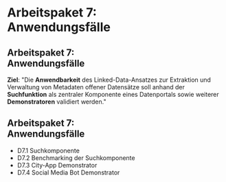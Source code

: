 # Arbeitspaket 7: <br/> Anwendungsfälle

## Arbeitspaket 7: <br/> Anwendungsfälle

**Ziel**: "Die **Anwendbarkeit** des Linked-Data-Ansatzes zur Extraktion und
Verwaltung von Metadaten offener Datensätze soll anhand der
**Suchfunktion** als zentraler Komponente eines Datenportals sowie
weiterer **Demonstratoren** validiert werden."

## Arbeitspaket 7: <br/> Anwendungsfälle

- D7.1 Suchkomponente
- D7.2 Benchmarking der Suchkomponente
- D7.3 City-App Demonstrator
- D7.4 Social Media Bot Demonstrator

